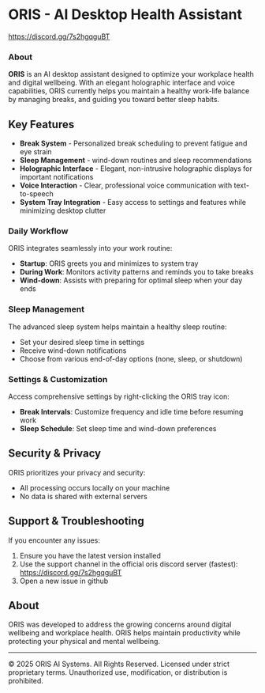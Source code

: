 # ORIS - AI Desktop Health Assistant
https://discord.gg/7s2hgqguBT

### About
**ORIS** is an AI desktop assistant designed to optimize your workplace health and digital wellbeing. With an elegant holographic interface and voice capabilities, ORIS currently helps you maintain a healthy work-life balance by managing breaks, and guiding you toward better sleep habits.

## Key Features
* **Break System** - Personalized break scheduling to prevent fatigue and eye strain
* **Sleep Management** - wind-down routines and sleep recommendations 
* **Holographic Interface** - Elegant, non-intrusive holographic displays for important notifications
* **Voice Interaction** - Clear, professional voice communication with text-to-speech
* **System Tray Integration** - Easy access to settings and features while minimizing desktop clutter

### Daily Workflow
ORIS integrates seamlessly into your work routine:
- **Startup**: ORIS greets you and minimizes to system tray
- **During Work**: Monitors activity patterns and reminds you to take breaks
- **Wind-down**: Assists with preparing for optimal sleep when your day ends

### Sleep Management
The advanced sleep system helps maintain a healthy sleep routine:
- Set your desired sleep time in settings
- Receive wind-down notifications
- Choose from various end-of-day options (none, sleep, or shutdown)

### Settings & Customization
Access comprehensive settings by right-clicking the ORIS tray icon:
- **Break Intervals**: Customize frequency and idle time before resuming work
- **Sleep Schedule**: Set sleep time and wind-down preferences

## Security & Privacy
ORIS prioritizes your privacy and security:
- All processing occurs locally on your machine
- No data is shared with external servers
  
## Support & Troubleshooting
If you encounter any issues:
1. Ensure you have the latest version installed
2. Use the support channel in the official oris discord server (fastest): https://discord.gg/7s2hgqguBT
3. Open a new issue in github

## About
ORIS was developed to address the growing concerns around digital wellbeing and workplace health. ORIS helps maintain productivity while protecting your physical and mental wellbeing.

---

© 2025 ORIS AI Systems. All Rights Reserved.
Licensed under strict proprietary terms. Unauthorized use, modification, or distribution is prohibited.
